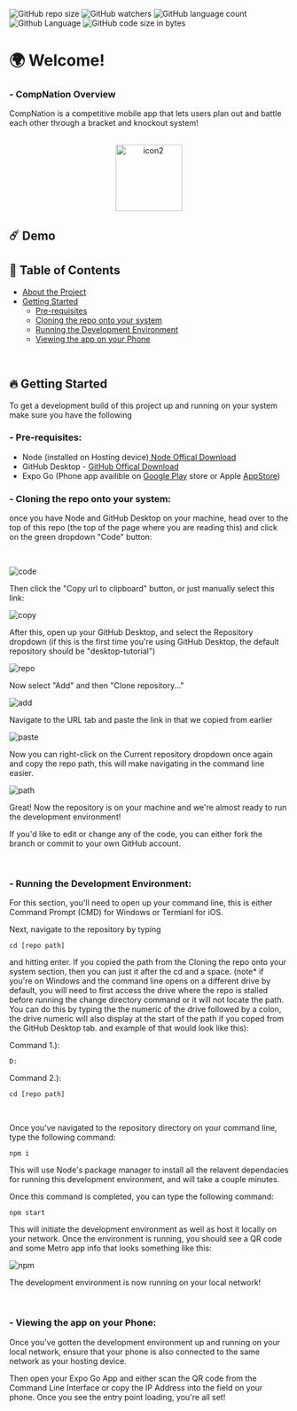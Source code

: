 ![GitHub repo size](https://img.shields.io/github/repo-size/GodwinCameron/CompNation?color=orange)
![GitHub watchers](https://img.shields.io/github/watchers/GodwinCameron/CompNation?color=limegreen)
![GitHub language count](https://img.shields.io/github/languages/count/GodwinCameron/CompNation?color=lightblue)
![Github Language](https://img.shields.io/github/languages/top/GodwinCameron/CompNation?color=yellow)
![GitHub code size in bytes](https://img.shields.io/github/languages/code-size/GodwinCameron/CompNation?color=limegreen)

<h1>🌍 Welcome!</h1>

### - CompNation Overview
<p>CompNation is a competitive mobile app that lets users plan out and battle each other through a bracket and knockout system!</p>
</br>

<div align="center"><a align="center" href="https://github.com/GodwinCameron/CompNation"><img align="center" width="120" alt="icon2" src="https://github.com/GodwinCameron/CompNation/assets/71267628/d36bd02c-d9b6-482c-96ff-2b766e0dfdd4"></a></div>

## ☄️ Demo

## 📒 Table of Contents

- [About the Project](#-compnation-overview)
- [Getting Started](#getting-started)
  - [Pre-requisites](#getting-started)
  - [Cloning the repo onto your system](#cloning-the-repo-onto-your-system)
  - [Running the Development Environment](#running-the-development-environment)
  - [Viewing the app on your Phone](#viewing-the-app-on-your-phone)

</br>

## 🔥 Getting Started
<p>To get a development build of this project up and running on your system make sure you have the following</p>

### - Pre-requisites:
<ul>
<li>Node (installed on Hosting device)<span><a href="https://nodejs.org/en/download/"> Node Offical Download</a></span></li>
<li>GitHub Desktop - <a href="https://desktop.github.com/">GitHub Offical Download</a></li>
<li>Expo Go (Phone app availible on <a href="https://play.google.com/store/apps/details?id=host.exp.exponent">Google Play</a> store or Apple <a href="https://apps.apple.com/us/app/expo-go/id982107779">AppStore</a>)</<li>
</ul>

### - Cloning the repo onto your system:
<p>once you have Node and GitHub Desktop on your machine, head over to the top of this repo (the top of the page where you are reading this) and click on the green dropdown "Code" button:</p>
</br>

![code](https://github.com/GodwinCameron/CompNation/assets/71267628/6db53b1a-ac00-44c9-bcab-98655b43de9b)

<p>Then click the "Copy url to clipboard" button, or just manually select this link:</p>

![copy](https://github.com/GodwinCameron/CompNation/assets/71267628/b47b1ece-d37c-489b-a901-37787fe4d96d)

<p>After this, open up your GitHub Desktop, and select the Repository dropdown (if this is the first time you're using GitHub Desktop, the default repository should be "desktop-tutorial")</p>

![repo](https://github.com/GodwinCameron/CompNation/assets/71267628/260d94aa-a983-4487-ae91-536aa01a795d)

<p>Now select "Add" and then "Clone repository..."</p>

![add](https://github.com/GodwinCameron/CompNation/assets/71267628/e637eba0-c58c-407e-bbbf-ffe1c9aa6a34)

<p>Navigate to the URL tab and paste the link in that we copied from earlier</p>

![paste](https://github.com/GodwinCameron/CompNation/assets/71267628/5dfbf41b-6760-4a40-b5ec-aede4c915dc5)

<p>Now you can right-click on the Current repository dropdown once again and copy the repo path, this will make navigating in the command line easier.</p>

![path](https://github.com/GodwinCameron/CompNation/assets/71267628/021bd861-848b-4c07-a00d-dee1da3cd030)

<p>Great! Now the repository is on your machine and we're almost ready to run the development environment!</p>
<p>If you'd like to edit or change any of the code, you can either fork the branch or commit to your own GitHub account.</p>
</br>

### - Running the Development Environment:
<p>For this section, you'll need to open up your command line, this is either Command Prompt (CMD) for Windows or Termianl for iOS.</p>
<p>Next, navigate to the repository by typing </p>

```cd [repo path]```

<p>and hitting enter. If you copied the path from the Cloning the repo onto your system section, then you can just it after the cd and a space. (note* if you're on Windows and the command line opens on a different drive by default, you will need to first access the drive where the repo is stalled before running the change directory command or it will not locate the path. You can do this by typing the the numeric of the drive followed by a colon, the drive numeric will also display at the start of the path if you coped from the GitHub Desktop tab. and example of that would look like this):</p>
<p>Command 1.):</p>

``` D: ```

<p>Command 2.):</p>

``` cd [repo path] ```

</br>
<p>Once you've navigated to the repository directory on your command line, type the following command:</p>

```npm i ```

<p>This will use Node's package manager to install all the relavent dependacies for running this development environment, and will take a couple minutes.</p>
<p>Once this command is completed, you can type the following command:</p>

``` npm start ```

<p>This will initiate the development environment as well as host it locally on your network. Once the environment is running, you should see a QR code and some Metro app info that looks something like this: </p>

![npm](https://github.com/GodwinCameron/CompNation/assets/71267628/cdacbb06-9dc1-4704-82f9-4c57e39da36c)

<p>The development environment is now running on your local network!</p>
</br>

### - Viewing the app on your Phone:
<p>Once you've gotten the development environment up and running on your local network, ensure that your phone is also connected to the same network as your hosting device.</p>
<p>Then open your Expo Go App and either scan the QR code from the Command Line Interface or copy the IP Address into the field on your phone. Once you see the entry point loading, you're all set!</p>





